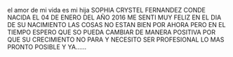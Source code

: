 el amor de mi vida es mi hija
SOPHIA CRYSTEL FERNANDEZ CONDE 
NACIDA EL 04 DE ENERO DEL AÑO 2016
ME SENTI MUY FELIZ EN EL DIA DE SU NACIMIENTO 
LAS COSAS NO ESTAN BIEN POR AHORA PERO EN EL TIEMPO ESPERO QUE SO PUEDA CAMBIAR DE MANERA POSITIVA POR QUE SU CRECIMIENTO NO PARA 
Y NECESITO SER PROFESIONAL LO MAS PRONTO POSIBLE Y YA......
